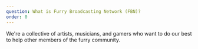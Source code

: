 ```yaml
---
question: What is Furry Broadcasting Network (FBN)?
order: 0
---
```


We're a collective of artists, musicians, and gamers who want to do our best to help other members of the furry community.